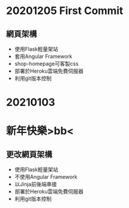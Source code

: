 # 20201205 First Commit
## 網頁架構
* 使用Flask輕量架站
* 套用Angular Framework
* shop-homepage可客製css
* 部署於Heroku雲端免費伺服器
* 利用git版本控制

# 20210103
# 新年快樂>bb<
## 更改網頁架構
* 使用Flask輕量架站
* 不使用Angular Framework
* 以Jinja前後端串接
* 部署於Heroku雲端免費伺服器
* 利用git版本控制







